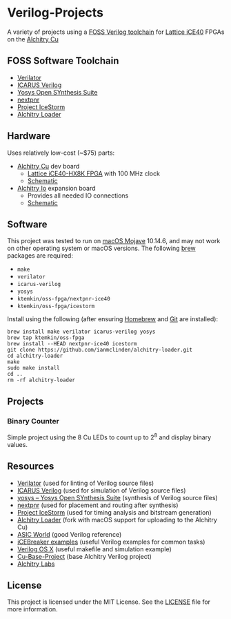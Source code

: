 # Verilog-Projects
A variety of projects using a [FOSS Verilog toolchain](https://symbiflow.github.io) for [Lattice iCE40](http://www.latticesemi.com/en/Products/FPGAandCPLD/iCE40) FPGAs on the [Alchitry Cu](https://cdn.alchitry.com/docs/Alchitry%20Cu%20Product%20Brief.pdf)

## FOSS Software Toolchain
* [Verilator](https://www.veripool.org/wiki/verilator)
* [ICARUS Verilog](http://iverilog.icarus.com)
* [Yosys Open SYnthesis Suite](http://www.clifford.at/yosys/)
* [nextpnr](http://www.clifford.at/papers/2018/nextpnr/slides.pdf)
* [Project IceStorm](http://www.clifford.at/icestorm/)
* [Alchitry Loader](https://alchitry.com/pages/alchitry-loader)

## Hardware
Uses relatively low-cost (~$75) parts:
* [Alchitry Cu](https://alchitry.com/products/alchitry-cu-fpga-development-board) dev board
    * [Lattice iCE40-HX8K FPGA](https://www.latticesemi.com/view_document?document_id=49312) with 100 MHz clock
    * [Schematic](https://cdn.shopify.com/s/files/1/2702/8766/files/alchitry_cu_sch.pdf)
* [Alchitry Io](https://alchitry.com/collections/all/products/alchitry-io) expansion board
    * Provides all needed IO connections
    * [Schematic](https://cdn.shopify.com/s/files/1/2702/8766/files/alchitry_io_sch.pdf)

## Software
This project was tested to run on [macOS Mojave](https://en.wikipedia.org/wiki/MacOS_Mojave) 10.14.6, and may not work on other operating system or macOS versions. The following [brew](https://brew.sh) packages are required:
* `make`
* `verilator`
* `icarus-verilog`
* `yosys`
* `ktemkin/oss-fpga/nextpnr-ice40`
* `ktemkin/oss-fpga/icestorm`

Install using the following (after ensuring [Homebrew](https://docs.brew.sh/Installation) and [Git](https://git-scm.com/book/en/v2/Getting-Started-Installing-Git) are installed):
```shell
brew install make verilator icarus-verilog yosys
brew tap ktemkin/oss-fpga
brew install --HEAD nextpnr-ice40 icestorm
git clone https://github.com/ianmclinden/alchitry-loader.git
cd alchitry-loader
make
sudo make install
cd ..
rm -rf alchitry-loader
```
## Projects
### Binary Counter
Simple project using the 8 Cu LEDs to count up to 2<sup>8</sup> and display binary values.

## Resources
* [Verilator](https://github.com/verilator/verilator) (used for linting of Verilog source files)
* [ICARUS Verilog](https://github.com/steveicarus/iverilog) (used for simulation of Verilog source files)
* [yosys – Yosys Open SYnthesis Suite](https://github.com/YosysHQ/yosys) (synthesis of Verilog source files)
* [nextpnr](https://github.com/YosysHQ/nextpnr) (used for placement and routing after synthesis)
* [Project IceStorm](https://github.com/YosysHQ/icestorm) (used for timing analysis and bitstream generation)
* [Alchitry Loader](https://github.com/ianmclinden/alchitry-loader) (fork with macOS support for uploading to the Alchitry Cu)
* [ASIC World](http://www.asic-world.com/verilog/index.html) (good Verilog reference)
* [iCEBreaker examples](https://github.com/icebreaker-fpga/icebreaker-examples) (useful Verilog examples for common tasks)
* [Verilog OS X](https://github.com/kehribar/verilog-osx) (useful makefile and simulation example)
* [Cu-Base-Project](https://github.com/alchitry/Cu-Base-Project) (base Alchitry Verilog project)
* [Alchitry Labs](https://github.com/alchitry/Alchitry-Labs)

## License
This project is licensed under the MIT License. See the [LICENSE](LICENSE) file for more information.
